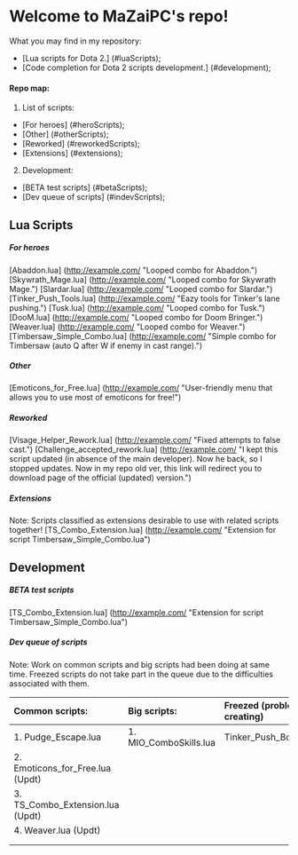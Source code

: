 Welcome to MaZaiPC's repo!
=========================

What you may find in my repository:
 + [Lua scripts for Dota 2.]										(#luaScripts);
 + [Code completion for Dota 2 scripts development.]				(#development);

#### Repo map:
1. List of scripts:
 + [For heroes]				(#heroScripts);
 + [Other]					(#otherScripts);
 + [Reworked]				(#reworkedScripts);
 + [Extensions]				(#extensions);
2. Development:
 + [BETA test scripts]		(#betaScripts);
 + [Dev queue of scripts]	(#indevScripts);

<a name="luaScripts"></a> Lua Scripts
--------------------------  
##### <a name="heroScripts"></a> For heroes
[Abaddon.lua]					(http://example.com/ "Looped combo for Abaddon.")
[Skywrath_Mage.lua]				(http://example.com/ "Looped combo for Skywrath Mage.")
[Slardar.lua]					(http://example.com/ "Looped combo for Slardar.")
[Tinker_Push_Tools.lua]			(http://example.com/ "Eazy tools for Tinker's lane pushing.")
[Tusk.lua]						(http://example.com/ "Looped combo for Tusk.")
[DooM.lua]						(http://example.com/ "Looped combo for Doom Bringer.")
[Weaver.lua]					(http://example.com/ "Looped combo for Weaver.")
[Timbersaw_Simple_Combo.lua]	(http://example.com/ "Simple combo for Timbersaw (auto Q after W if enemy in cast range).")

##### <a name="otherScripts"></a> Other
[Emoticons_for_Free.lua]		(http://example.com/ "User-friendly menu that allows you to use most of emoticons for free!")

##### <a name="reworkedScripts"></a> Reworked
[Visage_Helper_Rework.lua]		(http://example.com/ "Fixed attempts to false cast.")
[Challenge_accepted_rework.lua]	(http://example.com/ "I kept this script updated (in absence of the main developer). Now he back, so I stopped updates. Now in my repo old ver, this link will redirect you to download page of the official (updated) version.")

##### <a name="reworkedScripts"></a> Extensions
Note: Scripts classified as extensions desirable to use with related scripts together!
[TS_Combo_Extension.lua]		(http://example.com/ "Extension for script Timbersaw_Simple_Combo.lua")

<a name="development"></a> Development
--------------------------  
##### <a name="betaScripts"></a> BETA test scripts
[TS_Combo_Extension.lua]		(http://example.com/ "Extension for script Timbersaw_Simple_Combo.lua")

##### <a name="indevScripts"></a> Dev queue of scripts
Note: Work on common scripts and big scripts had been doing at same time.
Freezed scripts do not take part in the queue due to the difficulties associated with them.

Сommon scripts:			      	 | Big scripts:					| Freezed (problems with creating)
:-----------               	  	 | :-----------					| :-----------
1. Pudge_Escape.lua			  	 | 1. MIO_ComboSkills.lua	    | Tinker_Push_Bot_WIP.lua
2. Emoticons_for_Free.lua (Updt) |
3. TS_Combo_Extension.lua (Updt) | 
4. Weaver.lua (Updt)		     | 
								 | 
								 | 